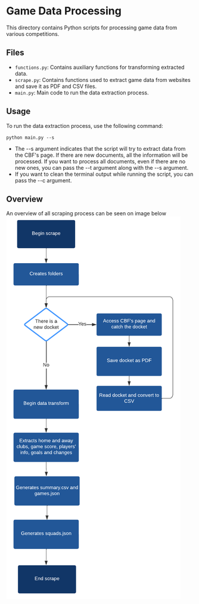 # Game Data Processing

This directory contains Python scripts for processing game data from various competitions.

## Files

- `functions.py`: Contains auxiliary functions for transforming extracted data.
- `scrape.py`: Contains functions used to extract game data from websites and save it as PDF and CSV files.
- `main.py`: Main code to run the data extraction process.

## Usage

To run the data extraction process, use the following command:

```shell
python main.py --s
```

- The --s argument indicates that the script will try to extract data from the CBF's page. If there are new documents, all the information will be processed. If you want to process all documents, even if there are no new ones, you can pass the --t argument along with the --s argument.
- If you want to clean the terminal output while running the script, you can pass the --c argument.

## Overview

An overview of all scraping process can be seen on image below
![plot](scrape_flowchart.png)